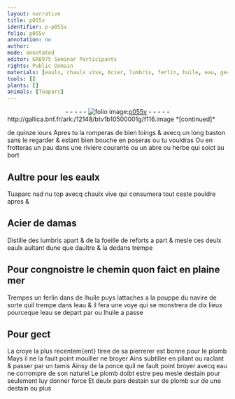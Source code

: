 ```yaml
---
layout: narrative
title: p055v
identifier: p-p055v
folio: p055v
annotation: no
author:
mode: annotated
editor: GR8975 Seminar Participants
rights: Public Domain
materials: [eaulx, chaulx vive, Acier, lumbris, ferlin, huile, eau, gect, croye, plomb, ponce, estain]
tools: []
plants: []
animals: [Tuaparc]
---
```


<div class="folio" align="center">- - - - - <a href="http://gallica.bnf.fr/ark:/12148/btv1b10500001g/f116.image" target="_blank"><img src="https://cu-mkp.github.io/2017-workshop-edition/assets/photo-icon.png" alt="folio image: " style="display:inline-block; margin-bottom:-3px;"/>p055v</a> - - - - - </div> http://gallica.bnf.fr/ark:/12148/btv1b10500001g/f116.image  
*[continued]*
  
de quinze iours Apres tu la romperas de bien loings & avecq un long baston sans le regarder & estant bien bouche en poseras ou tu vouldras Ou en frotteras un pau dans une riviere courante ou un abre ou herbe qui soict au bort
    

## Aultre pour les <span class="m">eaulx</span>

 
<span class="al">Tuaparc</span> nad nu top avecq <span class="m">chaulx vive</span> qui consumera tout ceste pouldre apres &
    

## <span class="m">Acier</span> de damas

 
Distille des <span class="m">lumbris</span> apart & de la foeille de reforts a part & mesle ces deulx <span class="m">eaulx</span> aultant dune que daultre & la dedans trempe
    

## Pour congnoistre le chemin quon faict en plaine mer

 
Trempes un <span class="m">ferlin</span> dans de l<span class="m">huile</span> puys lattaches a la pouppe du navire de sorte quil trempe dans l<span class="m">eau</span> & il fera une voye qui se monstrera de dix lieux pourceque l<span class="m">eau</span> se depart par ou l<span class="m">huile</span> a passe
    

## Pour <span class="m">gect</span>

 
La <span class="m">croye</span> la plus recentem{ent} tiree de sa pierrerer est bonne pour le <span class="m">plomb</span> Mays il ne la fault point mouiller ne broyer Ains subtilier en pilant ou raclant & passer par un tamis Ainsy de la <span class="m">ponce</span> quil ne fault point broyer avecq <span class="m">eau</span> ne corrompre de son naturel Le <span class="m">plomb</span> doibt estre peu mesle d<span class="m">estain</span> pour seulement luy donner force Et deulx pars d<span class="m">estain</span> sur de <span class="m">plomb</span> sur de une d<span class="m">estain</span> ou plus
 